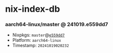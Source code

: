 # nix-index-db
### aarch64-linux/master @ 241019.e559dd7
- Nixpkgs: `master`@[`e559dd7`](https://github.com/NixOS/nixpkgs/commit/e559dd745c24d0e2b665f27e1372c191ab62d945)
- Platform: `aarch64-linux`
- Timestamp: `20241019020232`
